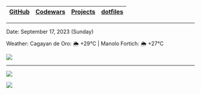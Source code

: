 | [GitHub](https://github.com/egargo) | [Codewars](https://www.codewars.com/users/egargo) | [Projects](https://github.com/egargo?tab=repositories) | [dotfiles](https://github.com/egargo/dotfiles) |
| - | - | - | - |

---

Date: September 17, 2023 (Sunday)

Weather: Cagayan de Oro: 🌦   +29°C | Manolo Fortich: 🌦   +27°C

![](https://wakatime.com/badge/user/d64bde0d-39f6-49db-9bd8-8f41329fb145.svg?style=flat-square)

---

![](https://github-readme-stats.vercel.app/api?username=egargo&count_private=true&show_icons=true&hide=issues&hide_border=true&theme=transparent)

![](https://skillicons.dev/icons?i=linux,git,github,githubactions,neovim,docker,rust,actix,bash,python,perl,nodejs,js,ts,express,svelte,react,postman,go,cpp,c,figma,html,css,java,vscode)
